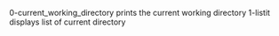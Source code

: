 0-current_working_directory prints the current working directory
1-listit displays list of current directory
